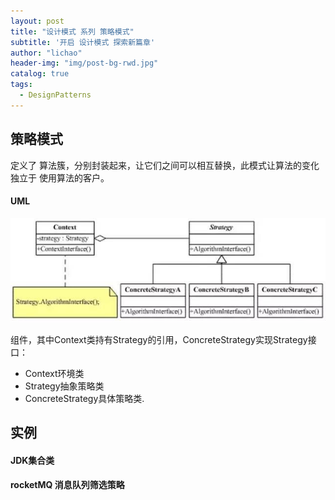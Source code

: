 ```yaml
---
layout: post
title: "设计模式 系列 策略模式"
subtitle: '开启 设计模式 探索新篇章'
author: "lichao"
header-img: "img/post-bg-rwd.jpg"
catalog: true
tags:
  - DesignPatterns 
---
```


## 策略模式
定义了 算法簇，分别封装起来，让它们之间可以相互替换，此模式让算法的变化 独立于 使用算法的客户。

#### UML
![设计模式](/img/pattern/pattern.jpeg)

组件，其中Context类持有Strategy的引用，ConcreteStrategy实现Strategy接口：
* Context环境类
* Strategy抽象策略类
* ConcreteStrategy具体策略类.


## 实例
#### JDK集合类
#### rocketMQ 消息队列筛选策略

